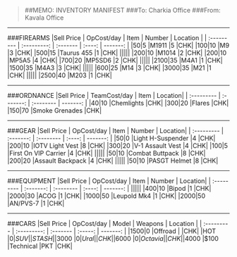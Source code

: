 > ##MEMO: INVENTORY MANIFEST
> ###To: Charkia Office
> ###From: Kavala Office

----------
###FIREARMS
|Sell Price | OpCost/day | Item    	 | Number | Location |
| :--------- | :---------: | :------- | :----: | -------: |
|$50    |$5  |M1911		|5	|CHK|
|$100   |$10  |M9		    |3	|CHK|
|$500   |$15  |Taurus 455 |1  |CHK|
|||||
|$200   |$10  |M1014		|2	|CHK|
|$200   |$10  |MP5A5 		|4	|CHK|
|$700   |$20  |MP5SD6 	|2	|CHK|
|||||
|$2100   |$35  |M4A1		|1	|CHK|
|$1500   |$35  |M4A3 		|3	|CHK|
|||||
|$600   |$25  |M14		|3	|CHK|
|$3000  |$35  |M21 		|1	|CHK|
|||||
|$2500  |$40  |M203   |1  |CHK|

***

###ORDNANCE
|Sell Price | TeamCost/day | Item	| Location|
| :--------- | :-------: | :-------- | -------: |
|$40   |$10  |Chemlights	    |CHK|
|$300   |$20 |Flares         |CHK|
|$150   |$70  |Smoke Grenades   |CHK|

***

###GEAR
|Sell Price | OpCost/day | Item	| Number | Location|
| :--------- | :-------: | :-------- | :----: | -------: |
|$50    |$0  |Light H-Suspender	|4	|CHK|
|$200   |$10  |IOTV Light Vest	|8	|CHK|
|$300   |$20  |V-1 Assault Vest	|4	|CHK|
|$100   |$5  |First On VIP Carrier 	|4	|CHK|
|||||
|$50    |$10  |Combat Buttpack	|8	|CHK|
|$200   |$20  |Assault Backpack		|4	|CHK|
|||||
|$50   |$10  |PASGT Helmet		|8	|CHK|

***

###EQUIPMENT
|Sell Price | OpCost/day | Item	| Number | Location|
| :--------- | :-------: | :-------- | :----: | -------: |
|||||
|$400     |$10  |Bipod    |1  |CHK|
|$2000    |$30  |ACOG     |1  |CHK|
|$1000    |$50  |Leupold Mk4  |1  |CHK|
|$2000   |$50  |AN/PVS-7      |1	|CHK|

***

###CARS
|Sell Price | OpCost/day  | Model   | Weapons 	 | Location |
| :--------- | :---------: | :------- | :-----: | -------: |
|$1500  |$0     |Offroad	|   	|CHK|
|HOT    |$0     |SUV		  |     |STASH|
|$3000  |$0     |Ural     |     |CHK|
|$6000  |$0     |Octavia      |     |CHK|
|$4000  |$100   |Technical    |PKT  |CHK|
